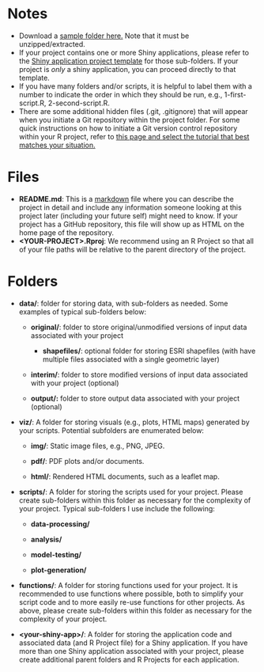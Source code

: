 # Notes

-   Download a [sample folder here.](https://nn-r-resources.s3.us-west-2.amazonaws.com/sample-generic-project-folder.zip) Note that it must be unzipped/extracted.
-   If your project contains one or more Shiny applications, please refer to the [Shiny application project template](https://github.com/PerkinsAndWill/nn_r_standards/blob/main/shiny-app-folders.md) for those sub-folders. If your project is *only* a shiny application, you can proceed directly to that template.
-   If you have many folders and/or scripts, it is helpful to label them with a number to indicate the order in which they should be run, e.g., 1-first-script.R, 2-second-script.R.
-   There are some additional hidden files (.git, .gitignore) that will appear when you initiate a Git repository within the project folder. For some quick instructions on how to initiate a Git version control repository within your R project, refer to [this page and select the tutorial that best matches your situation.](https://happygitwithr.com/usage-intro.html)

# Files

-   **README.md**: This is a [markdown](https://rmarkdown.rstudio.com/articles_intro.html) file where you can describe the project in detail and include any information someone looking at this project later (including your future self) might need to know. If your project has a GitHub repository, this file will show up as HTML on the home page of the repository.
-   **\<YOUR-PROJECT\>.Rproj**: We recommend using an R Project so that all of your file paths will be relative to the parent directory of the project.

# Folders

-   **data/**: folder for storing data, with sub-folders as needed. Some examples of typical sub-folders below:

    -   **original/**: folder to store original/unmodified versions of input data associated with your project

        -   **shapefiles/**: optional folder for storing ESRI shapefiles (with have multiple files associated with a single geometric layer)

    -   **interim/**: folder to store modified versions of input data associated with your project (optional)

    -   **output/:** folder to store output data associated with your project (optional)

-   **viz/**: A folder for storing visuals (e.g., plots, HTML maps) generated by your scripts. Potential subfolders are enumerated below:

    -   **img/**: Static image files, e.g., PNG, JPEG.

    -   **pdf/**: PDF plots and/or documents.

    -   **html/**: Rendered HTML documents, such as a leaflet map.

-   **scripts/**: A folder for storing the scripts used for your project. Please create sub-folders within this folder as necessary for the complexity of your project. Typical sub-folders I use include the following:

    -   **data-processing/**

    -   **analysis/**

    -   **model-testing/**

    -   **plot-generation/**

-   **functions/**: A folder for storing functions used for your project. It is recommended to use functions where possible, both to simplify your script code and to more easily re-use functions for other projects. As above, please create sub-folders within this folder as necessary for the complexity of your project.

-   **\<your-shiny-app\>/**: A folder for storing the application code and associated data (and R Project file) for a Shiny application. If you have more than one Shiny application associated with your project, please create additional parent folders and R Projects for each application.
